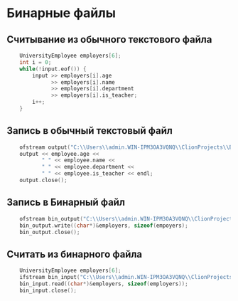 # Бинарные файлы

## Считывание из обычного текстового файла

```C
    UniversityEmployee employers[6];
    int i = 0;
    while(!input.eof()) {
        input >> employers[i].age
              >> employers[i].name
              >> employers[i].department
              >> employers[i].is_teacher;
        i++;
    }
```

## Запись в обычный текстовый файл

```C
	ofstream output("C:\\Users\\admin.WIN-IPM3OA3VQNQ\\ClionProjects\\BinaryFiles\\employers.txt", ios_base::app);
    output << employee.age <<
           " " << employee.name <<
           " " << employee.department <<
           " " << employee.is_teacher << endl;
    output.close();
```

## Запись в Бинарный файл

```C
    ofstream bin_output("C:\\Users\\admin.WIN-IPM3OA3VQNQ\\ClionProjects\\BinaryFiles\\employers.bin", ios::out|ios::binary);
    bin_output.write((char*)&employers, sizeof(empoyers);
    bin_output.close();
```

## Считать из бинарного файла

```C
    UniversityEmployee employers[6];
    ifstream bin_input("C:\\Users\\admin.WIN-IPM3OA3VQNQ\\ClionProjects\\BinaryFiles\\employers.bin", ios::in|ios::binary);
    bin_input.read((char*)&employers, sizeof(employers));
    bin_input.close();
```
